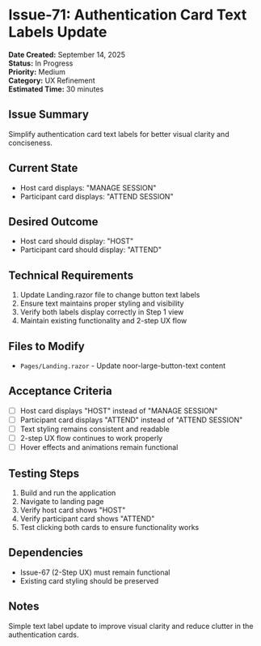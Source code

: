 # Issue-71: Authentication Card Text Labels Update

**Date Created:** September 14, 2025  
**Status:** In Progress  
**Priority:** Medium  
**Category:** UX Refinement  
**Estimated Time:** 30 minutes  

## Issue Summary
Simplify authentication card text labels for better visual clarity and conciseness.

## Current State
- Host card displays: "MANAGE SESSION"
- Participant card displays: "ATTEND SESSION"

## Desired Outcome
- Host card should display: "HOST" 
- Participant card should display: "ATTEND"

## Technical Requirements
1. Update Landing.razor file to change button text labels
2. Ensure text maintains proper styling and visibility
3. Verify both labels display correctly in Step 1 view
4. Maintain existing functionality and 2-step UX flow

## Files to Modify
- `Pages/Landing.razor` - Update noor-large-button-text content

## Acceptance Criteria
- [ ] Host card displays "HOST" instead of "MANAGE SESSION"
- [ ] Participant card displays "ATTEND" instead of "ATTEND SESSION"
- [ ] Text styling remains consistent and readable
- [ ] 2-step UX flow continues to work properly
- [ ] Hover effects and animations remain functional

## Testing Steps
1. Build and run the application
2. Navigate to landing page
3. Verify host card shows "HOST" 
4. Verify participant card shows "ATTEND"
5. Test clicking both cards to ensure functionality works

## Dependencies
- Issue-67 (2-Step UX) must remain functional
- Existing card styling should be preserved

## Notes
Simple text label update to improve visual clarity and reduce clutter in the authentication cards.
